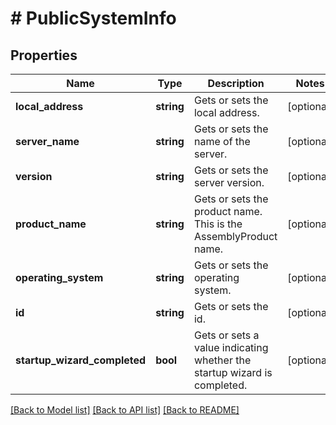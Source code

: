 # # PublicSystemInfo

## Properties

Name | Type | Description | Notes
------------ | ------------- | ------------- | -------------
**local_address** | **string** | Gets or sets the local address. | [optional]
**server_name** | **string** | Gets or sets the name of the server. | [optional]
**version** | **string** | Gets or sets the server version. | [optional]
**product_name** | **string** | Gets or sets the product name. This is the AssemblyProduct name. | [optional]
**operating_system** | **string** | Gets or sets the operating system. | [optional]
**id** | **string** | Gets or sets the id. | [optional]
**startup_wizard_completed** | **bool** | Gets or sets a value indicating whether the startup wizard is completed. | [optional]

[[Back to Model list]](../../README.md#models) [[Back to API list]](../../README.md#endpoints) [[Back to README]](../../README.md)
